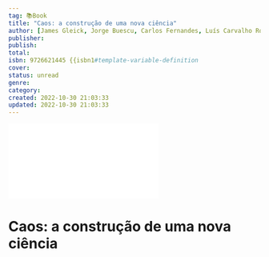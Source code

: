 ```yaml
---
tag: 📚Book
title: "Caos: a construção de uma nova ciência"
author: [James Gleick, Jorge Buescu, Carlos Fernandes, Luís Carvalho Rodrigues, António Saúde Santos]
publisher: 
publish: 
total: 
isbn: 9726621445 {{isbn1#template-variable-definition
cover: 
status: unread
genre: 
category: 
created: 2022-10-30 21:03:33
updated: 2022-10-30 21:03:33
---
```


![cover|150](.md)

# Caos: a construção de uma nova ciência
